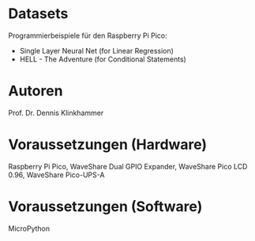 # Datasets
Programmierbeispiele für den Raspberry Pi Pico:
  * Single Layer Neural Net (for Linear Regression)
  * HELL - The Adventure (for Conditional Statements)

# Autoren
Prof. Dr. Dennis Klinkhammer

# Voraussetzungen (Hardware)
Raspberry Pi Pico, WaveShare Dual GPIO Expander, WaveShare Pico LCD 0.96, WaveShare Pico-UPS-A

# Voraussetzungen (Software)
MicroPython
